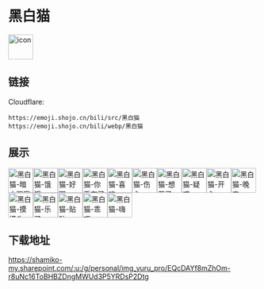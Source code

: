 # 黑白猫
<img src="https://emoji.shojo.cn/bili/src/黑白猫/icon.png" width="50" height="50" alt="icon">

## 链接
Cloudflare:
```
https://emoji.shojo.cn/bili/src/黑白猫
https://emoji.shojo.cn/bili/webp/黑白猫
```
## 展示
<img src="https://emoji.shojo.cn/bili/src/黑白猫/黑白猫-暗中观察.png" width="50" height="50" alt="黑白猫-暗中观察"><img src="https://emoji.shojo.cn/bili/src/黑白猫/黑白猫-饿饿.png" width="50" height="50" alt="黑白猫-饿饿"><img src="https://emoji.shojo.cn/bili/src/黑白猫/黑白猫-好耶.png" width="50" height="50" alt="黑白猫-好耶"><img src="https://emoji.shojo.cn/bili/src/黑白猫/黑白猫-你币有了.png" width="50" height="50" alt="黑白猫-你币有了"><img src="https://emoji.shojo.cn/bili/src/黑白猫/黑白猫-喜欢.png" width="50" height="50" alt="黑白猫-喜欢"><img src="https://emoji.shojo.cn/bili/src/黑白猫/黑白猫-伤心.png" width="50" height="50" alt="黑白猫-伤心"><img src="https://emoji.shojo.cn/bili/src/黑白猫/黑白猫-想开了.png" width="50" height="50" alt="黑白猫-想开了"><img src="https://emoji.shojo.cn/bili/src/黑白猫/黑白猫-疑惑.png" width="50" height="50" alt="黑白猫-疑惑"><img src="https://emoji.shojo.cn/bili/src/黑白猫/黑白猫-开心.png" width="50" height="50" alt="黑白猫-开心"><img src="https://emoji.shojo.cn/bili/src/黑白猫/黑白猫-晚安.png" width="50" height="50" alt="黑白猫-晚安"><img src="https://emoji.shojo.cn/bili/src/黑白猫/黑白猫-摸摸头.png" width="50" height="50" alt="黑白猫-摸摸头"><img src="https://emoji.shojo.cn/bili/src/黑白猫/黑白猫-乐了.png" width="50" height="50" alt="黑白猫-乐了"><img src="https://emoji.shojo.cn/bili/src/黑白猫/黑白猫-贴贴.png" width="50" height="50" alt="黑白猫-贴贴"><img src="https://emoji.shojo.cn/bili/src/黑白猫/黑白猫-乖巧.png" width="50" height="50" alt="黑白猫-乖巧"><img src="https://emoji.shojo.cn/bili/src/黑白猫/黑白猫-嗨.png" width="50" height="50" alt="黑白猫-嗨">

## 下载地址

https://shamiko-my.sharepoint.com/:u:/g/personal/img_yuru_pro/EQcDAYf8mZhOm-r8uNc16ToBHBZDngMWUd3P5YRDsP2Dtg